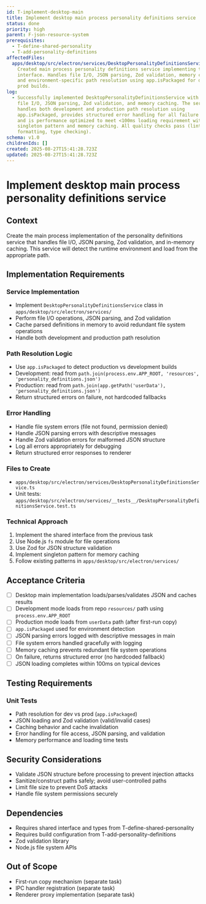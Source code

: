 ```yaml
---
id: T-implement-desktop-main
title: Implement desktop main process personality definitions service
status: done
priority: high
parent: F-json-resource-system
prerequisites:
  - T-define-shared-personality
  - T-add-personality-definitions
affectedFiles:
  apps/desktop/src/electron/services/DesktopPersonalityDefinitionsService.ts:
    Created main process personality definitions service implementing the shared
    interface. Handles file I/O, JSON parsing, Zod validation, memory caching,
    and environment-specific path resolution using app.isPackaged for dev vs
    prod builds.
log:
  - Successfully implemented DesktopPersonalityDefinitionsService with complete
    file I/O, JSON parsing, Zod validation, and memory caching. The service
    handles both development and production path resolution using
    app.isPackaged, provides structured error handling for all failure modes,
    and is performance optimized to meet <100ms loading requirement with
    singleton pattern and memory caching. All quality checks pass (linting,
    formatting, type checking).
schema: v1.0
childrenIds: []
created: 2025-08-27T15:41:28.723Z
updated: 2025-08-27T15:41:28.723Z
---
```


# Implement desktop main process personality definitions service

## Context

Create the main process implementation of the personality definitions service that handles file I/O, JSON parsing, Zod validation, and in-memory caching. This service will detect the runtime environment and load from the appropriate path.

## Implementation Requirements

### Service Implementation

- Implement `DesktopPersonalityDefinitionsService` class in `apps/desktop/src/electron/services/`
- Perform file I/O operations, JSON parsing, and Zod validation
- Cache parsed definitions in memory to avoid redundant file system operations
- Handle both development and production path resolution

### Path Resolution Logic

- Use `app.isPackaged` to detect production vs development builds
- Development: read from `path.join(process.env.APP_ROOT, 'resources', 'personality_definitions.json')`
- Production: read from `path.join(app.getPath('userData'), 'personality_definitions.json')`
- Return structured errors on failure, not hardcoded fallbacks

### Error Handling

- Handle file system errors (file not found, permission denied)
- Handle JSON parsing errors with descriptive messages
- Handle Zod validation errors for malformed JSON structure
- Log all errors appropriately for debugging
- Return structured error responses to renderer

### Files to Create

- `apps/desktop/src/electron/services/DesktopPersonalityDefinitionsService.ts`
- Unit tests: `apps/desktop/src/electron/services/__tests__/DesktopPersonalityDefinitionsService.test.ts`

### Technical Approach

1. Implement the shared interface from the previous task
2. Use Node.js `fs` module for file operations
3. Use Zod for JSON structure validation
4. Implement singleton pattern for memory caching
5. Follow existing patterns in `apps/desktop/src/electron/services/`

## Acceptance Criteria

- [ ] Desktop main implementation loads/parses/validates JSON and caches results
- [ ] Development mode loads from repo `resources/` path using `process.env.APP_ROOT`
- [ ] Production mode loads from `userData` path (after first-run copy)
- [ ] `app.isPackaged` used for environment detection
- [ ] JSON parsing errors logged with descriptive messages in main
- [ ] File system errors handled gracefully with logging
- [ ] Memory caching prevents redundant file system operations
- [ ] On failure, returns structured error (no hardcoded fallback)
- [ ] JSON loading completes within 100ms on typical devices

## Testing Requirements

### Unit Tests

- Path resolution for dev vs prod (`app.isPackaged`)
- JSON loading and Zod validation (valid/invalid cases)
- Caching behavior and cache invalidation
- Error handling for file access, JSON parsing, and validation
- Memory performance and loading time tests

## Security Considerations

- Validate JSON structure before processing to prevent injection attacks
- Sanitize/construct paths safely; avoid user-controlled paths
- Limit file size to prevent DoS attacks
- Handle file system permissions securely

## Dependencies

- Requires shared interface and types from T-define-shared-personality
- Requires build configuration from T-add-personality-definitions
- Zod validation library
- Node.js file system APIs

## Out of Scope

- First-run copy mechanism (separate task)
- IPC handler registration (separate task)
- Renderer proxy implementation (separate task)
